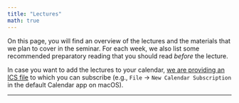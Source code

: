 ```yaml
---
title: "Lectures"
math: true
---
```


On this page, you will find an overview of the lectures and the materials that we plan to cover in the seminar.
For each week, we also list some recommended preparatory reading that you should read *before* the lecture.

In case you want to add the lectures to your calendar, [we are providing an ICS file](/lectures/index.ics) to which you can subscribe (e.g., ```File``` → ```New Calendar Subscription``` in the default Calendar app on macOS).

---
